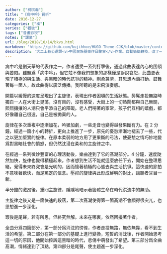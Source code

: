 ```yaml
---
author: ["柯棋瀚"]
title: "《病中吟》賞析"
date: 2016-12-27
categories: ["襍"]
series: ["觀後"]
tags: ["音畫影視"]
notes: ["課業"]
url: /blog/2018/10/14/bkvs.html
markdown: 'https://github.com/kujihhoe/HUGO-Theme-CJK/blob/master/content/post/2018-10-14-bkvs.md'
description: '大二上㫷公選課<v>中國民族器樂作品鑒賞</v>作業。自動䋣簡轉換，改了一些，可能有些錯。'
---
```


<v>病中吟</v>是劉天華的代表作之一，作者遭受一系列打擊後，通過此曲表達內心的困頓與苦悶。雖題爲「病中吟」，但它竝不像我們想象的那樣僅是訴說哀怨，此曲更表現了積極的與生活、與黑暗的時代抗爭的精神。剛柔兼濟，其思想內涵打動、鼓舞著每一箇人，故此曲得以廣泛傳播。我所聽的是宋飛演奏版。

開篇以緩慢的速度呈現出了主旋律，表現出作者困頓的生活狀態。髣髴走投無路時獨自一人在大街上晃蕩，沒有目的，沒有感受，大街上的一切熱鬧都與自己無關，熙熙攘攘的人潮只會平添自己的障礙。老人們嘮著的家常，孩子們互相的嬉戲，都好像離自己很遠，自己是被拋棄的人。

旋律在多次重複中逐漸加花，吟猱加劇，一些走音也變得越發果斷有力。在 2 分鐘，經過一箇小小的轉折，更向上推進了一步，原先的憂愁漸漸地褪去了一些，代之以更加堅實的旋律。在原本柔弱的地方用了更果斷的弓法，使憂愁之情巧妙地變爲對黑暗社會的憤怒，但仍然沈浸在柔和的主旋律之中。

在經過一系列微妙豐富的心理活動後，樂曲達到了它的髙潮部分。4 分鐘，速度陡然加快，旋律也變得積極起來。作者想到生活不能就這麼放任下去，開始在整理思緒，覺得未來終究會是光明的，因而懷著積極的心態去與生活抗爭。這快速的節拍不意味著歡快，而是篤定的信念。壓抑的旋律與此形成鮮明的對比，讓聽者耳目一新。

半分鐘的激昂後，重囘主旋律，隱隱地暗示著箇體生命在時代洪流中的無助。

主旋律之後又是一箇快速的段落，第二次髙潮使得第一箇髙潮不會顯得很突兀，也思想進一步深化。

㝡後是尾聲，若有所思，但終究無解。未來在哪裏，依然困擾著作者。

全曲分爲四箇部分，第一部分爲消沈的徬徨，作者走投無路，無依無靠，看不到生活的希望。第二部分在第一部分的基礎上進行變換，短暫的消沈後，作者開始思考這一切的原因，他開始控訴這黑暗的時代，悲傷中萌發出了希望。第三部分爲全曲髙潮，情緒達到了頂點，第四部分是尾聲，使主題進一步深化。
